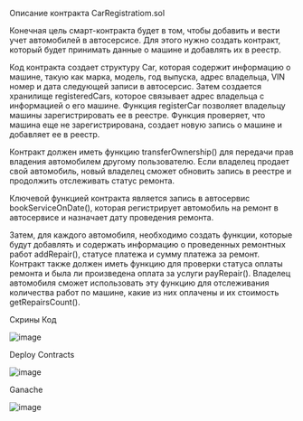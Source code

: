 Описание контракта CarRegistratiom.sol

Конечная цель смарт-контракта будет в том, чтобы добавить и вести учет автомобилей в автосерсисе. Для этого нужно создать контракт, который будет принимать данные о машине и добавлять их в реестр.

Код контракта создает структуру Car, которая содержит информацию о машине, такую как марка, модель, год выпуска, адрес владельца, VIN номер и дата следующей записи в автосерсис. Затем создается хранилище registeredCars, которое связывает адрес владельца с информацией о его машине. Функция registerCar позволяет владельцу машины зарегистрировать ее в реестре. Функция проверяет, что машина еще не зарегистрирована, создает новую запись о машине и добавляет ее в реестр.

Контракт должен иметь функцию transferOwnership() для передачи прав владения автомобилем другому пользователю. Если владелец продает свой автомобиль, новый владелец сможет обновить запись в реестре и продолжить отслеживать статус ремонта.

Ключевой функцией контракта является запись в автосервис bookServiceOnDate(), которая регистрирует автомобиль на ремонт в автосервисе и назначает дату проведения ремонта.

Затем, для каждого автомобиля, необходимо создать функции, которые будут добавлять и содержать информацию о проведенных ремонтных работ addRepair(), статусе платежа и сумму платежа за ремонт. Контракт также должен иметь функцию для проверки статуса оплаты ремонта и была ли произведена оплата за услуги  payRepair(). Владелец автомобиля сможет использовать эту функцию для отслеживания количества работ по машине, какие из них оплачены и их стоимость getRepairsCount().

Скрины
Код


![image](https://user-images.githubusercontent.com/128974407/227776816-67bfe393-4884-473a-ab68-2bd129d5a195.png)

Deploy Contracts


![image](https://user-images.githubusercontent.com/128974407/227776880-d2aeec69-1d14-4927-a4b0-abb73a922b2f.png)

Ganache


![image](https://user-images.githubusercontent.com/128974407/227776733-08ec1100-9a04-4eb7-82f6-21062a05c909.png)
